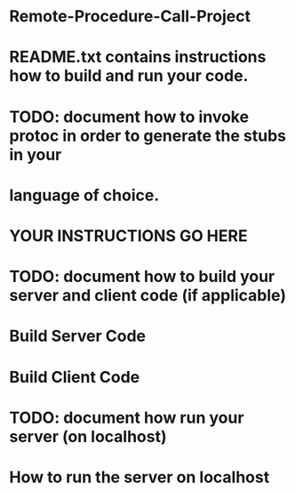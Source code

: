 # Remote-Procedure-Call-Project

# README.txt contains instructions how to build and run your code.

# TODO: document how to invoke protoc in order to generate the stubs in your
# language of choice.
# YOUR INSTRUCTIONS GO HERE

# TODO: document how to build your server and client code (if applicable)
# Build Server Code

# Build Client Code

# TODO: document how run your server (on localhost)
# How to run the server on localhost


